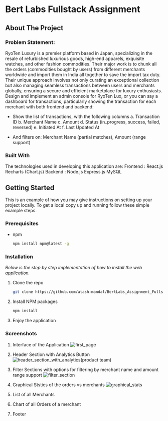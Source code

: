 # Bert Labs Fullstack Assignment

<!-- ABOUT THE PROJECT -->
## About The Project
### Problem Statement:
RyoTen Luxury is a premier platform based in Japan, specializing in the resale of refurbished luxurious goods, high-end apparels, exquisite watches, and other fashion commodities. Their major work is to chunk all the orders (commodities bought by users) from different merchants worldwide and import them in India all together to save the import tax duty. Their unique approach involves not only curating an exceptional collection but also managing seamless transactions between users and merchants globally, ensuring a secure and efficient marketplace for luxury enthusiasts. Design and implement an admin console for RyoTen Lux, or you can say a dashboard for transactions, particularly showing the transaction for each merchant with both frontend and backend:

  - Show the list of transactions, with the following columns
    a. Transaction ID
    b. Merchant Name
    c. Amount
    d. Status (in_progress, success, failed, reversed)
    e. Initiated At
    f. Last Updated At
  
  - And filters on: Merchant Name (partial matches), Amount (range support)

### Built With

The technologies used in developing this application are:
Frontend : React.js
           Recharts (Chart.js)
Backend :  Node.js
           Express.js
           MySQL

<!-- GETTING STARTED -->
## Getting Started

This is an example of how you may give instructions on setting up your project locally.
To get a local copy up and running follow these simple example steps.

### Prerequisites
* npm
  ```sh
  npm install npm@latest -g
  ```

### Installation

_Below is the step by step implementation of how to install the web application._

1. Clone the repo
   ```sh
   git clone https://github.com/atash-mandal/BertLabs_Assignment_Fullstack.git
   ```
2. Install NPM packages
   ```sh
   npm install
   ```
3. Enjoy the application

<!-- SCREENSHOTS -->
### Screenshots

1. Interface of the Application
   ![first_page](https://github.com/atash-mandal/BertLabs_Assignment_FullStack/assets/102474701/3518a656-e873-40b0-b482-f734c7e00055)

2. Header Section with Analytics Button
   ![header_section_with_analytics(product team)](https://github.com/atash-mandal/BertLabs_Assignment_FullStack/assets/102474701/8cc8f94f-c9ec-4172-9add-8ccf963ff81e)

3. Filter Sections with options for filtering by merchant name and amount range support
   ![filter_section](https://github.com/atash-mandal/BertLabs_Assignment_FullStack/assets/102474701/7f160047-746f-4d4e-a2fc-a0b21dae1f44)

4. Graphical Ststics of the orders vs merchants
  ![graphical_stats](https://github.com/atash-mandal/BertLabs_Assignment_FullStack/assets/102474701/8f2cb4fd-58e8-4c5f-8a21-40ad73665a3e)

5. List of all Merchants
   

6. Chart of all Orders of a merchant


7. Footer  

